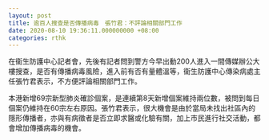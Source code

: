 ```yaml
---
layout: post
title: 逾百人搜查是否傳播病毒　張竹君：不評論相關部門工作
date: 2020-08-10 19:36:11.000000000 +08:00
categories: rthk
---
```


在衞生防護中心記者會，先後有記者問到警方今早出動200人進入一間傳媒辦公大樓搜查，是否有傳播病毒風險，進入前有否有量體溫等，衞生防護中心傳染病處主任張竹君表示，不方便評論相關部門工作。

本港新增69宗新型肺炎確診個案，是連續第8天新增個案維持兩位數，被問到每日個案仍維持在60宗左右原因。張竹君表示，很大機會是由於當局未找出社區內的隱形傳播者，亦與有病徵者是否立即求醫或化驗有關，加上市民進行社交活動，都會增加傳播病毒的機會。
